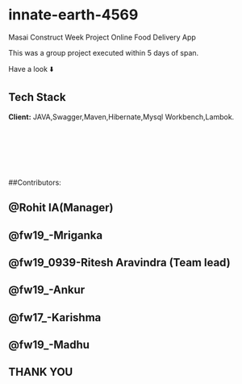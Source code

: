 # innate-earth-4569
Masai Construct Week Project Online Food Delivery App

This was a group project executed within 5 days of span.


Have a look ⬇️

## Tech Stack

**Client:** JAVA,Swagger,Maven,Hibernate,Mysql Workbench,Lambok.

<br>

<img src="/images/img1.png" alt="">

<br>



<br>

<img src="/images/img1.png" alt="">

<br>



<br>

<img src="/images/img1.png" alt="">

<br>




<br>

<img src="/images/img1.png" alt="">

<br>



<br>

<img src="/images/img1.png" alt="">

<br>



##Contributors:
<!-- ##Manager :  -->
## @Rohit IA(Manager)
## @fw19_-Mriganka 
## @fw19_0939-Ritesh Aravindra (Team lead)
## @fw19_-Ankur
## @fw17_-Karishma
## @fw19_-Madhu



## THANK YOU 
